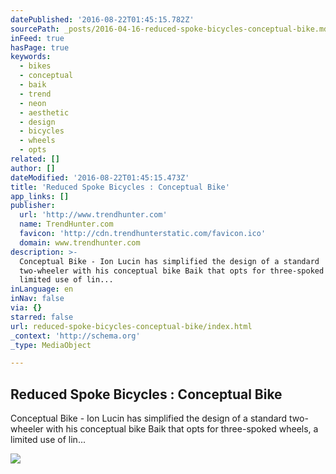 ```yaml
---
datePublished: '2016-08-22T01:45:15.782Z'
sourcePath: _posts/2016-04-16-reduced-spoke-bicycles-conceptual-bike.md
inFeed: true
hasPage: true
keywords:
  - bikes
  - conceptual
  - baik
  - trend
  - neon
  - aesthetic
  - design
  - bicycles
  - wheels
  - opts
related: []
author: []
dateModified: '2016-08-22T01:45:15.473Z'
title: 'Reduced Spoke Bicycles : Conceptual Bike'
app_links: []
publisher:
  url: 'http://www.trendhunter.com'
  name: TrendHunter.com
  favicon: 'http://cdn.trendhunterstatic.com/favicon.ico'
  domain: www.trendhunter.com
description: >-
  Conceptual Bike - Ion Lucin has simplified the design of a standard
  two-wheeler with his conceptual bike Baik that opts for three-spoked wheels, a
  limited use of lin...
inLanguage: en
inNav: false
via: {}
starred: false
url: reduced-spoke-bicycles-conceptual-bike/index.html
_context: 'http://schema.org'
_type: MediaObject

---
```

<article style=""><h1>Reduced Spoke Bicycles : Conceptual Bike</h1><p>Conceptual Bike - Ion Lucin has simplified the design of a standard two-wheeler with his conceptual bike Baik that opts for three-spoked wheels, a limited use of lin...</p><img src="http://cdn.trendhunterstatic.com/thumbs/conceptual-bike.jpeg" /></article>